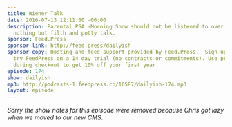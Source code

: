 ```yaml
---
title: Wiener Talk
date: 2016-07-13 12:11:00 -06:00
description: Parental PSA -Morning Show should not be listened to over supper. It&rsquo;s
  nothing but filth and potty talk.
sponsor: Feed.Press
sponsor-link: http://feed.press/dailyish
sponsor-copy: Hosting and feed support provided by Feed.Press.  Sign-up today and
  try FeedPress on a 14 day trial (no contracts or commitments). Use promo code "dailyish"
  during checkout to get 10% off your first year.
episode: 174
show: dailyish
mp3: http://podcasts-1.feedpress.co/10587/dailyish-174.mp3
layout: episode
---
```


<em>Sorry the show notes for this episode were removed because Chris got lazy when we moved to our new CMS</em>.
